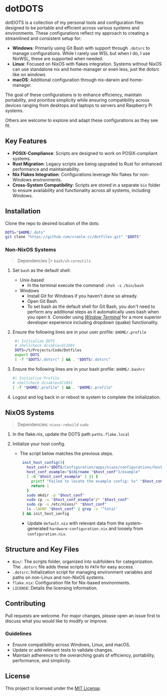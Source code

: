 # dotDOTS

dotDOTS is a collection of my personal tools and configuration files designed to be portable and efficient across various systems and environments. These configurations reflect my approach to creating a streamlined and consistent setup for:

- **Windows**: Primarily using Git Bash with support through `.dotsrc` to manage configurations. While I rarely use WSL but when I do, I use NixWSL, these are supported when needed.
- **Linux**: Focused on NixOS with flakes integration. Systems without NixOS can use standalone nix and home-manager or even less, just the dotsrc like on windows
- **macOS**: Additional configuration through nix-darwin and home-manager.

The goal of these configurations is to enhance efficiency, maintain portability, and prioritize simplicity while ensuring compatibility across devices ranging from desktops and laptops to servers and Raspberry Pi systems.

Others are welcome to explore and adapt these configurations as they see fit.

## Key Features

- **POSIX-Compliance**: Scripts are designed to work on POSIX-compliant systems.
- **Rust Migration**: Legacy scripts are being upgraded to Rust for enhanced performance and maintainability.
- **Nix Flakes Integration**: Configurations leverage Nix flakes for non-Windows environments.
- **Cross-System Compatibility**: Scripts are stored in a separate `bin` folder to ensure availability and functionality across all systems, including Windows.

## Installation

Clone the repo to desired location of the dots:

```sh
DOTS="$HOME/.dots"
git clone "https://github.com/craole-cc/dotfiles.git" "$DOTS"
```

### Non-NixOS Systems

> Dependencies |> `bash/sh` `coreutils`

1. Set `bash` as the default shell:
   - Unix-based
     - In the terminal execute the command: `chsh -s /bin/bash`
   - Windows
     - Install Git for Windows if you haven't done so already.
     - Open Git Bash.
     - To set bash as the default shell for Git Bash, you don't need to perform any additional steps as it automatically uses bash when you open it. Consider using _[Window Terminal](https://apps.microsoft.com/detail/9n8g5rfz9xk3?ocid=webpdpshare)_ for a more superior developer experience including dropdown (quake) functionality.
2. Ensure the following lines are in your user profile: `$HOME/.profile`

   ```sh
    #| Initialize DOTS
    # shellcheck disable=SC1091
    DOTS=/t/Projects/Code/Dotfiles
    export DOTS
    [ -f "$DOTS/.dotsrc" ] && . "$DOTS/.dotsrc"
   ```

3. Ensure the following lines are in your bash profile: `$HOME/.bashrc`

   ```sh
   #| Initialize Profile
   # shellcheck disable=SC1091
   [ -f "$HOME/.profile" ] && . "$HOME/.profile"
   ```

4. Logout and log back in or reboot te system to complete the initialization.

## NixOS Systems

> Dependencies: `nixos-rebuild` `sudo`

1. In the flake.nix, update the DOTS path `paths.flake.local`

1. Initialize your host config.

   - The script below matches the previous steps.

     ```sh
      init_host_config(){
        host_conf="$DOTS/Configuration/apps/nixos/configurations/hosts/$(hostname)"
        host_conf_example="$(dirname "$host_conf")/example"
        [ -d "$host_conf_example" ] || {
          printf "Failed to locate the example config: %s" "$host_conf_example"
          return 1
        }
        sudo mkdir -p "$host_conf"
        sudo cp -u "$host_conf_example"/* "$host_conf"
        sudo cp -u /etc/nixos/* "$host_conf"
        ls -lAhRF "$host_conf" | grep -v '^total'
      } && init_host_config
     ```

     - Update `default.nix` with relevant data from the system-generated `hardware-configuration.nix` and loosely from `configuration.nix`.

## Structure and Key Files

- `Bin/`: The scripts folder, organized into subfolders for categorization. The `.dotsrc` file adds these scripts to `PATH` for easy access.
- `.dotsrc`: Initialization script for managing environment variables and paths on non-Linux and non-NixOS systems.
- `flake.nix`: Configuration file for Nix-based environments.
- `LICENSE`: Details the licensing information.

## Contributing

Pull requests are welcome. For major changes, please open an issue first to discuss what you would like to modify or improve.

### Guidelines

- Ensure compatibility across Windows, Linux, and macOS.
- Update or add relevant tests to validate changes.
- Maintain adherence to the overarching goals of efficiency, portability, performance, and simplicity.

## License

This project is licensed under the [MIT License](./LICENSE).
